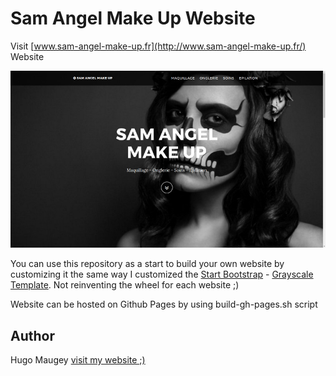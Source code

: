 # Sam Angel Make Up Website

Visit [www.sam-angel-make-up.fr](http://www.sam-angel-make-up.fr/) Website

[![Sam Angel Make Up Screenshot](/sam-angel-make-up-screenshot.jpg?raw=true "Website Screenshot")](http://www.sam-angel-make-up.fr/)

You can use this repository as a start to build your own website by customizing it the same way I customized the [Start Bootstrap](http://startbootstrap.com/) - [Grayscale Template](http://startbootstrap.com/template-overviews/grayscale/). Not reinventing the wheel for each website ;)

Website can be hosted on Github Pages by using build-gh-pages.sh script

## Author

Hugo Maugey [visit my website ;)](https://hugo.maugey.fr)